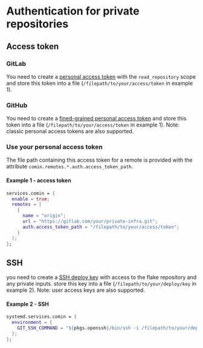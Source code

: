 # Authentication for private repositories

## Access token

### GitLab

You need to create a [personal access token](https://docs.gitlab.com/ee/user/profile/personal_access_tokens.html) with the `read_repository` scope
and store this token into a file (`/filepath/to/your/access/token` in example 1). 

### GitHub

You need to create a [fined-grained personal access token](https://docs.github.com/en/authentication/keeping-your-account-and-data-secure/managing-your-personal-access-tokens#fine-grained-personal-access-tokens)
and store this token into a file (`/filepath/to/your/access/token` in
example 1).
Note: classic personal access tokens are also supported.

### Use your personal access token

The file path containing this access token for a remote is provided
with the attribute `comin.remotes.*.auth.access_token_path`.

#### Example 1 - access token

```nix
services.comin = {
  enable = true;
  remotes = [
    {
      name = "origin";
      url = "https://gitlab.com/your/private-infra.git";
      auth.access_token_path = "/filepath/to/your/access/token";
    }
  ];
};
```

## SSH

you need to create a [SSH deploy key](https://docs.github.com/en/authentication/connecting-to-github-with-ssh/managing-deploy-keys) with access to the flake repository and any private inputs.
store this key into a file (`/filepath/to/your/deploy/key` in example 2).
Note: user access keys are also supported.

#### Example 2 - SSH

```nix
systemd.services.comin = {
  environment = {
    GIT_SSH_COMMAND = "${pkgs.openssh}/bin/ssh -i /filepath/to/your/deploy/key";
  };
};
```
